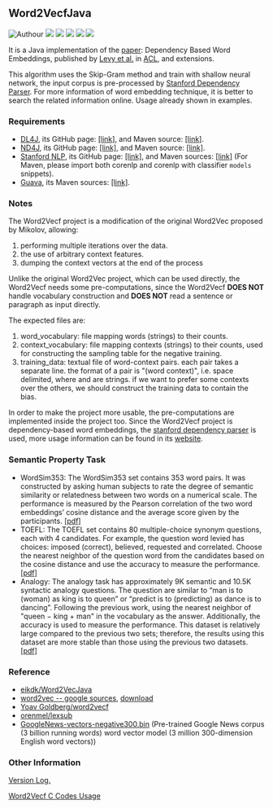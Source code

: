 ## Word2VecfJava

![Authour](https://img.shields.io/badge/Author-Zhang%20Hao%20(Isaac%20Changhau)-blue.svg) ![](https://img.shields.io/badge/Java-1.8-brightgreen.svg) ![](https://img.shields.io/badge/DeepLearning4J-0.8.0-yellowgreen.svg) ![](https://img.shields.io/badge/ND4J-0.8.0-yellowgreen.svg) ![](https://img.shields.io/badge/StanfordCoreNLP-3.8.0-yellowgreen.svg) ![](https://img.shields.io/badge/Guava-21.0-yellowgreen.svg)

It is a Java implementation of the [paper](http://www.aclweb.org/anthology/P14-2050): Dependency Based Word Embeddings, published by [Levy et al.](https://levyomer.wordpress.com/) in [ACL](https://www.aclweb.org/website/conference-list), and extensions.

This algorithm uses the Skip-Gram method and train with shallow neural network, the input corpus is pre-processed by [Stanford Dependency Parser](http://nlp.stanford.edu/software/stanford-dependencies.shtml). For more information of word embedding technique, it is better to search the related information online. Usage already shown in examples.

### Requirements
* [DL4J](https://deeplearning4j.org), its GitHub page: [[link]](https://github.com/deeplearning4j/deeplearning4j), and Maven source: [[link]](https://mvnrepository.com/artifact/org.deeplearning4j).
* [ND4J](http://nd4j.org/), its GitHub page: [[link]](https://github.com/deeplearning4j/nd4j), and Maven source: [[link]](http://mvnrepository.com/artifact/org.nd4j).
* [Stanford NLP](https://nlp.stanford.edu/software/), its GitHub page: [[link]](https://github.com/stanfordnlp), and Maven sources: [[link]](https://mvnrepository.com/artifact/edu.stanford.nlp) (For Maven, please import both corenlp and corenlp with classifier `models` snippets).
* [Guava](https://github.com/google/guava), its Maven sources: [[link]](https://mvnrepository.com/artifact/com.google.guava/guava).

### Notes

The Word2Vecf project is a modification of the original Word2Vec proposed by Mikolov, allowing: 

1. performing multiple iterations over the data. 
2. the use of arbitrary context features. 
3. dumping the context vectors at the end of the process

Unlike the original Word2Vec project, which can be used directly, the Word2Vecf needs some pre-computations, since the Word2Vecf **DOES NOT** handle vocabulary construction and **DOES NOT** read a sentence or paragraph as input directly.

The expected files are:

1. word_vocabulary: file mapping words (strings) to their counts.
2. context_vocabulary: file mapping contexts (strings) to their counts, used for constructing the sampling table for the negative training.
3. training_data: textual file of word-context pairs. each pair takes a separate line. the format of a pair is "(word context)", i.e. space delimited, where <word> and <context> are strings. if we want to prefer some contexts over the others, we should construct the training data to contain the bias.

In order to make the project more usable, the pre-computations are implemented inside the project too. Since the Word2Vecf project is dependency-based word embeddings, the [stanford dependency parser](http://nlp.stanford.edu/software/stanford-dependencies.shtml) is used, more usage information can be found in its [website](http://nlp.stanford.edu/software/lex-parser.shtml).

### Semantic Property Task
* WordSim353: The WordSim353 set contains 353 word pairs. It was constructed by asking human subjects to rate the degree of semantic similarity or relatedness between two words on a numerical scale. The performance is measured by the Pearson correlation of the two word embeddings’ cosine distance and the average score given by the participants. [[pdf]](http://gabrilovich.com/papers/context_search.pdf)
* TOEFL: The TOEFL set contains 80 multiple-choice synonym questions, each with 4 candidates. For example, the question word levied has choices: imposed (correct), believed, requested and correlated. Choose the nearest neighbor of the question word from the candidates based on the cosine distance and use the accuracy to measure the performance. [[pdf]](http://www.indiana.edu/~clcl/Q550_WWW/Papers/Landauer_Dumais_1997.pdf)
* Analogy: The analogy task has approximately 9K semantic and 10.5K syntactic analogy questions. The question are similar to “man is to (woman) as king is to queen” or “predict is to (predicting) as dance is to dancing”. Following the previous work, using the nearest neighbor of "queen − king + man" in the vocabulary as the answer. Additionally, the accuracy is used to measure the performance. This dataset is relatively large compared to the previous two sets; therefore, the results using this dataset are more stable than those using the previous two datasets. [[pdf]](https://arxiv.org/pdf/1301.3781.pdf)

### Reference
- [eikdk/Word2VecJava](https://github.com/eikdk/Word2VecJava)
- [word2vec -- google sources](https://code.google.com/archive/p/word2vec/), [download](https://github.com/dav/word2vec)
- [Yoav Goldberg/word2vecf](https://bitbucket.org/yoavgo/word2vecf/overview)
- [orenmel/lexsub](https://github.com/orenmel/lexsub)
- [GoogleNews-vectors-negative300.bin](https://github.com/mmihaltz/word2vec-GoogleNews-vectors) (Pre-trained Google News corpus (3 billion running words) word vector model (3 million 300-dimension English word vectors))

### Other Information
[Version Log.](others/version_log.md)

[Word2Vecf C Codes Usage](others/w2vf_c_code_usage.md)
